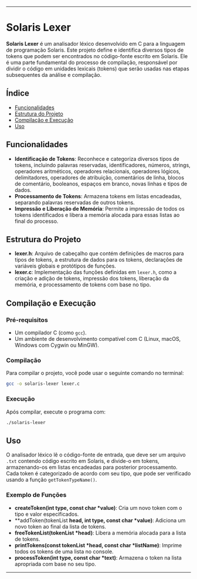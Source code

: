 
---

# Solaris Lexer

**Solaris Lexer** é um analisador léxico desenvolvido em C para a linguagem de programação Solaris. Este projeto define e identifica diversos tipos de tokens que podem ser encontrados no código-fonte escrito em Solaris. Ele é uma parte fundamental do processo de compilação, responsável por dividir o código em unidades lexicais (tokens) que serão usadas nas etapas subsequentes da análise e compilação.

## Índice

- [Funcionalidades](#funcionalidades)
- [Estrutura do Projeto](#estrutura-do-projeto)
- [Compilação e Execução](#compilação-e-execução)
- [Uso](#uso)

## Funcionalidades

- **Identificação de Tokens**: Reconhece e categoriza diversos tipos de tokens, incluindo palavras reservadas, identificadores, números, strings, operadores aritméticos, operadores relacionais, operadores lógicos, delimitadores, operadores de atribuição, comentários de linha, blocos de comentário, booleanos, espaços em branco, novas linhas e tipos de dados.
- **Processamento de Tokens**: Armazena tokens em listas encadeadas, separando palavras reservadas de outros tokens.
- **Impressão e Liberação de Memória**: Permite a impressão de todos os tokens identificados e libera a memória alocada para essas listas ao final do processo.

## Estrutura do Projeto

- **lexer.h**: Arquivo de cabeçalho que contém definições de macros para tipos de tokens, a estrutura de dados para os tokens, declarações de variáveis globais e protótipos de funções.
- **lexer.c**: Implementação das funções definidas em `lexer.h`, como a criação e adição de tokens, impressão dos tokens, liberação da memória, e processamento de tokens com base no tipo.

## Compilação e Execução

### Pré-requisitos

- Um compilador C (como `gcc`).
- Um ambiente de desenvolvimento compatível com C (Linux, macOS, Windows com Cygwin ou MinGW).

### Compilação

Para compilar o projeto, você pode usar o seguinte comando no terminal:

```bash
gcc -o solaris-lexer lexer.c
```

### Execução

Após compilar, execute o programa com:

```bash
./solaris-lexer
```

## Uso

O analisador léxico lê o código-fonte de entrada, que deve ser um arquivo `.txt` contendo código escrito em Solaris, e divide-o em tokens, armazenando-os em listas encadeadas para posterior processamento. Cada token é categorizado de acordo com seu tipo, que pode ser verificado usando a função `getTokenTypeName()`.

### Exemplo de Funções

- **createToken(int type, const char *value)**: Cria um novo token com o tipo e valor especificados.
- **addToken(tokenList **head, int type, const char *value)**: Adiciona um novo token ao final da lista de tokens.
- **freeTokenList(tokenList *head)**: Libera a memória alocada para a lista de tokens.
- **printTokens(const tokenList *head, const char *listName)**: Imprime todos os tokens de uma lista no console.
- **processToken(int type, const char *text)**: Armazena o token na lista apropriada com base no seu tipo.

---
